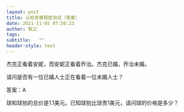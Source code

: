```yaml
---
layout: post
title: 认知吝啬程度测试（答案）
date: 2021-11-05 07:56:23
author: 牧之
tags: 
subtitle:   ""
header-style: text
---
```



杰克正看着安妮，而安妮正看着乔治。杰克已婚，乔治未婚。

请问是否有一位已婚人士正在看着一位未婚人士？

答案：A

球和球拍的总价是1.1美元。已知球拍比球贵1美元，请问球的价格是多少？
